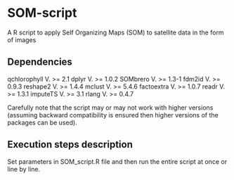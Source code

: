 # SOM-script

A R script to apply Self Organizing Maps (SOM) to satellite data in the form of images

## Dependencies

qchlorophyll   V. >= 2.1
dplyr          V. >= 1.0.2
SOMbrero       V. >= 1.3-1
fdm2id         V. >= 0.9.3
reshape2       V. >= 1.4.4
mclust         V. >= 5.4.6
factoextra     V. >= 1.0.7
readr          V. >= 1.3.1
imputeTS       V. >= 3.1
rlang          V. >= 0.4.7

Carefully note that the script may or may not work with higher versions (assuming backward compatibility is ensured then higher versions of the packages can be used).

## Execution steps description
Set parameters in SOM_script.R file and then run the entire script at once or line by line.
